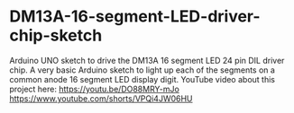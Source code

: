 # DM13A-16-segment-LED-driver-chip-sketch
Arduino UNO sketch to drive the DM13A 16 segment LED 24 pin DIL driver chip.
A very basic Arduino sketch to light up each of the segments on a common anode 16 segment LED display digit.
YouTube video about this project here: https://youtu.be/DO88MRY-mJo
https://www.youtube.com/shorts/VPQi4JW06HU
